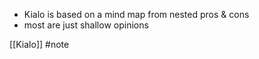 - Kialo is based on a mind map from nested pros & cons
- most are just shallow opinions

[[Kialo]]
#note 